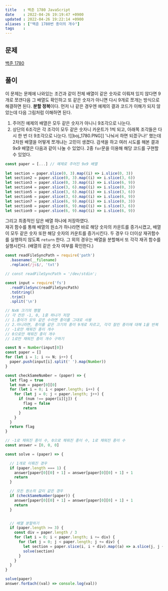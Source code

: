 ```yaml
---
title   : 백준 1780 JavaScript 
date    : 2022-04-26 19:19:47 +0900
updated : 2022-04-26 19:22:14 +0900
aliases : ["백준 1780번 종이의 개수"]
tags    : 
---
```

## 문제
[백준 1780](https://www.acmicpc.net/problem/1780)

## 풀이
이 문제는 문제에 나와있는 조건과 같이 전체 배열이 같은 숫자로 이뤄져 있지 않다면 9개로 쪼갠다음 그 배열도 확인하고 또 같은 숫자가 아니면 다시 9개로 쪼개는 방식으로 해결하면 된다. **분할 정복**이다.
먼저 나 같은 경우엔 예제의 결과 코드가 이해가 되지 않았는데 다음 그림처럼 이해하면 된다.

1. 주어진 예제의 배열은 모두 같은 숫자가 아니니 9조각으로 나눈다.
2. 상단의 6조각은 각 조각이 모두 같은 숫자니 카운트가 1씩 되고, 아래쪽 조각들은 다시 한 번 더 9조각으로 나눈다.
![[boj_1780.PNG]]
'나눠서 하면 되겠구나!' 했는데 2차원 배열을 어떻게 쪼개냐는 고민이 생겼다. 검색을 하고 여러 시도를 해본 결과 9x9 배열은 다음과 같이 나눌 수 있었다. 2중 `for`문을 이용해 해당 코드를 구현할 수 있었다.
```javascript
const paper = [...] // 예제로 주어진 9x9 배열
			   
let section = paper.slice(0, 3).map((i) => i.slice(0, 3))
let section2 = paper.slice(0, 3).map((i) => i.slice(3, 6))
let section3 = paper.slice(0, 3).map((i) => i.slice(6, 9))
let section4 = paper.slice(3, 6).map((i) => i.slice(0, 3))
let section5 = paper.slice(3, 6).map((i) => i.slice(3, 6))
let section6 = paper.slice(3, 6).map((i) => i.slice(6, 9))
let section7 = paper.slice(6, 9).map((i) => i.slice(0, 3))
let section8 = paper.slice(6, 9).map((i) => i.slice(3, 6))
let section9 = paper.slice(6, 9).map((i) => i.slice(6, 9))
```

그리고 최종적인 답은 배열 하나에 저장하였다.  
재귀 함수를 통해 배열의 원소가 하나라면 바로 해당 숫자의 카운트를 증가시켰고, 배열이 모두 같은 숫자 또한 해당 숫자의 카운트를 증가시킨다. 두 경우 다 더이상 재귀함수를 실행하지 않도록 `return` 한다. 
그 외의 경우는 배열을 분할해서 또 각각 재귀 함수를 실행시킨다. (배열의 같은 숫자 여부를 확인한다.)
```javascript
const readFileSyncPath = require('path')
  .basename(__filename)
  .replace(/js$/, 'txt')

// const readFileSyncPath = '/dev/stdin';

const input = require('fs')
  .readFileSync(readFileSyncPath)
  .toString()
  .trim()
  .split('\n')

// NxN 크기의 행렬
// 각 칸은 -1, 0, 1중 하나가 저장
// 1.종이가 모두 같은 수라면 종이를 그대로 사용
// 2.아니라면, 종이를 같은 크기의 종이 9개로 자르고, 각각 잘린 종이에 대해 1을 반복
// -1로만 채워진 종이 개수
// 0으로만 채워진 종이 개수
// 1로만 채워진 종이 개수 구하기

const N = Number(input[0])
const paper = []
for (let i = 1; i <= N; i++) {
  paper.push(input[i].split(' ').map(Number))
}

const checkSameNumber = (paper) => {
  let flag = true
  let num = paper[0][0]
  for (let i = 0; i < paper.length; i++) {
    for (let j = 0; j < paper.length; j++) {
      if (num !== paper[i][j]) {
        flag = false
        return
      }
    }
  }
  return flag
}

// -1로 채워진 종이 수, 0으로 채워진 종이 수, 1로 채워진 종이 수
const answer = [0, 0, 0]

const solve = (paper) => {

  // 1개로 이뤄진 경우 
  if (paper.length === 1) {
    answer[paper[0][0] + 1] = answer[paper[0][0] + 1] + 1
    return
  }

  // 모든 원소의 값이 같은 경우
  if (checkSameNumber(paper)) {
    answer[paper[0][0] + 1] = answer[paper[0][0] + 1] + 1
    return
  }


  // 배열 분할하기
  if (paper.length >= 3) {
    const div = paper.length / 3
    for (let i = 0; i < paper.length; i += div) {
      for (let j = 0; j < paper.length; j += div) {
        let section = paper.slice(i, i + div).map((a) => a.slice(j, j + div))
        solve(section)
      }
    }
  }
}

solve(paper)
answer.forEach((val) => console.log(val))
``` 

